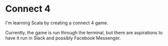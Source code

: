 # Connect 4

I'm learning Scala by creating a connect 4 game.

Currently, the game is run through the terminal, but there are aspirations
to have it run in Slack and possibly Facebook Messenger.
